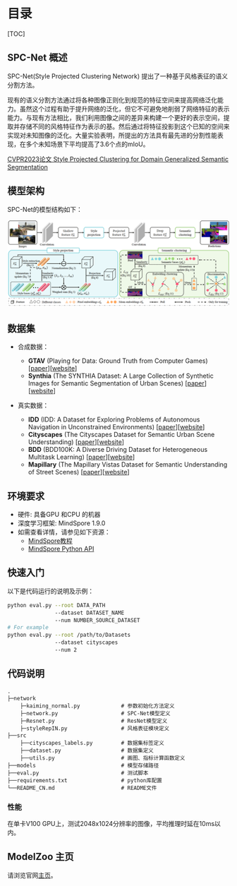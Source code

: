 # 目录

[TOC]

## SPC-Net 概述

SPC-Net(Style Projected Clustering Network) 提出了一种基于风格表征的语义分割方法。

现有的语义分割方法通过将各种图像正则化到规范的特征空间来提高网络泛化能力。虽然这个过程有助于提升网络的泛化，但它不可避免地削弱了网络特征的表示能力。与现有方法相比，我们利用图像之间的差异来构建一个更好的表示空间，提取并存储不同的风格特征作为表示的基。然后通过将特征投影到这个已知的空间来实现对未知图像的泛化。大量实验表明，所提出的方法具有最先进的分割性能表现，在多个未知场景下平均提高了3.6个点的mIoU。

[CVPR2023论文 Style Projected Clustering for Domain Generalized Semantic Segmentation](https://openaccess.thecvf.com/content/CVPR2023/papers/Huang_Style_Projected_Clustering_for_Domain_Generalized_Semantic_Segmentation_CVPR_2023_paper.pdf)

## 模型架构

SPC-Net的模型结构如下：

![framework](./images/framework.png)

## 数据集

- 合成数据：
    - **GTAV** (Playing for Data: Ground Truth from Computer Games) [[paper](https://link.springer.com/chapter/10.1007/978-3-319-46475-6_7)][[website](https://download.visinf.tu-darmstadt.de/data/from_games/)]
    - **Synthia** (The SYNTHIA Dataset: A Large Collection of Synthetic Images for Semantic Segmentation of Urban Scenes) [[paper](https://www.cv-foundation.org/openaccess/content_cvpr_2016/html/Ros_The_SYNTHIA_Dataset_CVPR_2016_paper.html)][[website](http://synthia-dataset.net/)]

- 真实数据：
    - **IDD** (IDD: A Dataset for Exploring Problems of Autonomous Navigation in Unconstrained Environments) [[paper](https://ieeexplore.ieee.org/abstract/document/8659045/)][[website](http://idd.insaan.iiit.ac.in/)]
    - **Cityscapes** (The Cityscapes Dataset for Semantic Urban Scene Understanding) [[paper](https://openaccess.thecvf.com/content_cvpr_2016/html/Cordts_The_Cityscapes_Dataset_CVPR_2016_paper.html)][[website](https://www.cityscapes-dataset.com/)]
    - **BDD** (BDD100K: A Diverse Driving Dataset for Heterogeneous Multitask Learning) [[paper](https://openaccess.thecvf.com/content_CVPR_2020/html/Yu_BDD100K_A_Diverse_Driving_Dataset_for_Heterogeneous_Multitask_Learning_CVPR_2020_paper.html)][[website](https://www.bdd100k.com/)]
    - **Mapillary** (The Mapillary Vistas Dataset for Semantic Understanding of Street Scenes) [[paper](https://openaccess.thecvf.com/content_iccv_2017/html/Neuhold_The_Mapillary_Vistas_ICCV_2017_paper.html)][[website](https://www.mapillary.com/)]

## 环境要求

- 硬件: 具备GPU 和CPU 的机器
- 深度学习框架: MindSpore 1.9.0
- 如需查看详情，请参见如下资源：
    - [MindSpore教程](https://www.mindspore.cn/tutorials/zh-CN/master/index.html)
    - [MindSpore Python API](https://www.mindspore.cn/docs/zh-CN/master/index.html)

## 快速入门

以下是代码运行的说明及示例：

```bash
python eval.py --root DATA_PATH
               --dataset DATASET_NAME
               --num NUMBER_SOURCE_DATASET
# For example
python eval.py --root /path/to/Datasets
               --dataset cityscapes
               --num 2
```

## 代码说明

```path
.
├─network
    ├─kaiming_normal.py             # 参数初始化方法定义
    ├─network.py                    # SPC-Net模型定义
    ├─Resnet.py                     # ResNet模型定义
    ├─styleRepIN.py                 # 风格表征模块定义
├──src
    ├──cityscapes_labels.py         # 数据集标签定义
    ├──dataset.py                   # 数据集定义
    ├──utils.py                     # 画图、指标计算函数定义
├──models                           # 模型存储路径
├──eval.py                          # 测试脚本
├──requirements.txt                 # python库配置
└──README_CN.md                     # README文件
```

### 性能

在单卡V100 GPU上，测试2048x1024分辨率的图像，平均推理时延在10ms以内。

## ModelZoo 主页

请浏览官网[主页](https://gitee.com/mindspore/models)。
